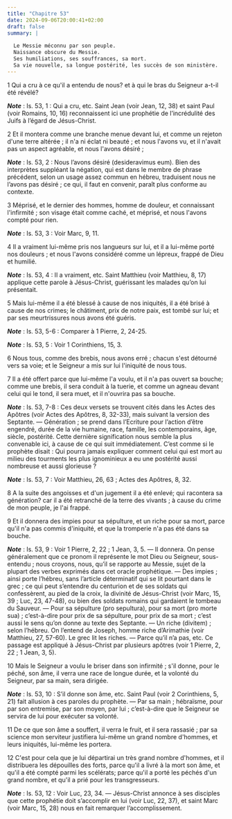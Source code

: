 ```yaml
---
title: "Chapitre 53"
date: 2024-09-06T20:00:41+02:00
draft: false
summary: |
  
  Le Messie méconnu par son peuple.
  Naissance obscure du Messie.
  Ses humiliations, ses souffrances, sa mort.
  Sa vie nouvelle, sa longue postérité, les succès de son ministère.
---
```



1 Qui a cru à ce qu'il a entendu de nous? et à qui le bras du Seigneur a-t-il été révélé?

***Note*** :  Is. 53, 1 : Qui a cru, etc. Saint Jean (voir Jean, 12, 38) et saint Paul (voir Romains, 10, 16) reconnaissent ici une prophétie de l’incrédulité des Juifs à l’égard de Jésus-Christ.


2 Et il montera comme une branche menue devant lui, et comme un rejeton d'une terre altérée ; il n'a ni éclat ni beauté ; et nous l'avons vu, et il n'avait pas un aspect agréable, et nous l'avons désiré ;

***Note*** :  Is. 53, 2 : Nous l’avons désiré (desideravimus eum). Bien des interprètes suppléant la négation, qui est dans le membre de phrase précédent, selon un usage assez commun en hébreu, traduisent nous ne l’avons pas désiré ; ce qui, il faut en convenir, paraît plus conforme au contexte.


3 Méprisé, et le dernier des hommes, homme de douleur, et connaissant l'infirmité ; son visage était comme caché, et méprisé, et nous l'avons compté pour rien.

***Note*** :  Is. 53, 3 : Voir Marc, 9, 11.


4 Il a vraiment lui-même pris nos langueurs sur lui, et il a lui-même porté nos douleurs ; et nous l'avons considéré comme un lépreux, frappé de Dieu et humilié.

***Note*** :  Is. 53, 4 : Il a vraiment, etc. Saint Matthieu (voir Matthieu, 8, 17) applique cette parole à Jésus-Christ, guérissant les malades qu’on lui présentait.


5 Mais lui-même il a été blessé à cause de nos iniquités, il a été brisé à cause de nos crimes; le châtiment, prix de notre paix, est tombé sur lui; et par ses meurtrissures nous avons été guéris.

***Note*** :  Is. 53, 5-6 : Comparer à 1 Pierre, 2, 24-25.

***Note*** :  Is. 53, 5 : Voir 1 Corinthiens, 15, 3.


6 Nous tous, comme des brebis, nous avons erré ; chacun s'est détourné vers sa voie; et le Seigneur a mis sur lui l'iniquité de nous tous.


7 Il a été offert parce que lui-même l'a voulu, et il n'a pas ouvert sa bouche; comme une brebis, il sera conduit à la tuerie, et comme un agneau devant celui qui le tond, il sera muet, et il n'ouvrira pas sa bouche.

***Note*** :  Is. 53, 7-8 : Ces deux versets se trouvent cités dans les Actes des Apôtres (voir Actes des Apôtres, 8, 32-33), mais suivant la version des Septante. ― Génération ; se prend dans l’Ecriture pour l’action d’être engendré, durée de la vie humaine, race, famille, les contemporains, âge, siècle, postérité. Cette dernière signification nous semble la plus convenable ici, à cause de ce qui suit immédiatement. C’est comme si le prophète disait : Qui pourra jamais expliquer comment celui qui est mort au milieu des tourments les plus ignominieux a eu une postérité aussi nombreuse et aussi glorieuse ?

***Note*** :  Is. 53, 7 : Voir Matthieu, 26, 63 ; Actes des Apôtres, 8, 32.


8 A la suite des angoisses et d'un jugement il a été enlevé; qui racontera sa génération? car il a été retranché de la terre des vivants ; à cause du crime de mon peuple, je l'ai frappé.


9 Et il donnera des impies pour sa sépulture, et un riche pour sa mort, parce qu'il n'a pas commis d'iniquité, et que la tromperie n'a pas été dans sa bouche.

***Note*** :  Is. 53, 9 : Voir 1 Pierre, 2, 22 ; 1 Jean, 3, 5. ― Il donnera. On pense généralement que ce pronom il représente le mot Dieu ou Seigneur, sous-entendu ; nous croyons, nous, qu’il se rapporte au Messie, sujet de la plupart des verbes exprimés dans cet oracle prophétique. ― Des impies ; ainsi porte l’hébreu, sans l’article déterminatif qui se lit pourtant dans le grec ; ce qui peut s’entendre du centurion et de ses soldats qui confessèrent, au pied de la croix, la divinité de Jésus-Christ (voir Marc, 15, 39 ; Luc, 23, 47-48), ou bien des soldats romains qui gardaient le tombeau du Sauveur. ― Pour sa sépulture (pro sepultura), pour sa mort (pro morte sua) ; c’est-à-dire pour prix de sa sépulture, pour prix de sa mort ; c’est aussi le sens qu’on donne au texte des Septante. ― Un riche (divitem) ; selon l’hébreu. On l’entend de Joseph, homme riche d’Arimathie (voir Matthieu, 27, 57-60). Le grec lit les riches. ― Parce qu’il n’a pas, etc. Ce passage est appliqué à Jésus-Christ par plusieurs apôtres (voir 1
Pierre, 2, 22 ; 1 Jean, 3, 5).


10 Mais le Seigneur a voulu le briser dans son infirmité ; s'il donne, pour le péché, son âme, il verra une race de longue durée, et la volonté du Seigneur, par sa main, sera dirigée.

***Note*** :  Is. 53, 10 : S’il donne son âme, etc. Saint Paul (voir 2 Corinthiens, 5, 21) fait allusion à ces paroles du prophète. ― Par sa main ; hébraïsme, pour par son entremise, par son moyen, par lui ; c’est-à-dire que le Seigneur se servira de lui pour exécuter sa volonté.

11 De ce que son âme a souffert, il verra le fruit, et il sera rassasié ; par sa science mon serviteur justifiera lui-même un grand nombre d'hommes, et leurs iniquités, lui-même les portera.


12 C'est pour cela que je lui départirai un très grand nombre d'hommes, et il distribuera les dépouilles des forts, parce qu'il a livré à la mort son âme, et qu'il a été compté parmi les scélérats; parce qu'il a porté les péchés d'un grand nombre, et qu'il a prié pour les transgresseurs.

***Note*** :  Is. 53, 12 : Voir Luc, 23, 34. ― Jésus-Christ annonce à ses disciples que cette prophétie doit s’accomplir en lui (voir Luc, 22, 37), et saint Marc (voir Marc, 15, 28) nous en fait remarquer l’accomplissement.

